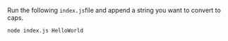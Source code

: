 Run the following `index.js`file and append a string you want to convert to caps.

```bash
node index.js HelloWorld
```